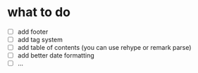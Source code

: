 # what to do

- [ ] add footer
- [ ] add tag system
- [ ] add table of contents (you can use rehype or remark parse)
- [ ] add better date formatting
- [ ] ...
